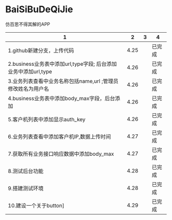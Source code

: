 # BaiSiBuDeQiJie
仿百思不得其解的APP

|1|2|3|4|
|----|----|----|----|
|1.github新建分支，上传代码|4.25||已完成|
|2.business业务表中添加url,type字段; 后台添加业务中添加url,type|4.26||已完成|
|3.业务列表查看中业务名称包括name,url ;管理员修改姓名为用户名|4.26||已完成|
|4.business业务表中添加body_max字段，后台添加|4.26||已完成|
|5.客户机列表中添加显示auth_key|4.26||已完成|
|6.业务列表查看中添加客户机IP,数据上传时间|4.27||已完成|
|7.获取所有业务接口响应数据中添加body_max|4.27||已完成|
|8.测试后台功能|4.28||已完成|
|9.搭建测试环境|4.28||已完成|
|10.建设一个关于button]|4.29||已完成|
